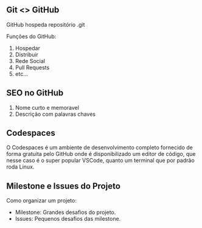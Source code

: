 ## Git <> GitHub
GitHub hospeda repositório .git

Funções do GitHub: 
1. Hospedar
2. Distribuir
3. Rede Social
4. Pull Requests
5. etc...

## SEO no GitHub
1. Nome curto e memoravel
2. Descrição com palavras chaves

## Codespaces
O Codespaces é um ambiente de desenvolvimento completo fornecido de forma gratuita pelo GitHub onde é disponibilizado um editor de código, que nesse caso é o super popular VSCode, quanto um terminal que por padrão roda Linux.

## Milestone e Issues do Projeto
Como organizar um projeto:
- Milestone: Grandes desafios do projeto.
- Issues: Pequenos desafios das milestone.